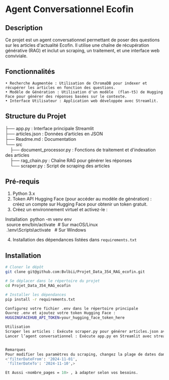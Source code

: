 

# Agent Conversationnel Ecofin

## Description
Ce projet est un agent conversationnel permettant de poser des questions sur les articles d'actualité Ecofin. Il utilise une chaîne de récupération générative (RAG) et inclut un scraping, un traitement, et une interface web conviviale.


## Fonctionnalités
    • Recherche Augmentée : Utilisation de ChromaDB pour indexer et récupérer les articles en fonction des questions. 
    • Modèle de Génération : Utilisation d'un modèle  (flan-t5) de Hugging Face pour générer des réponses basées sur le contexte. 
    • Interface Utilisateur : Application web développée avec Streamlit. 

## Structure du Projet
├── app.py : Interface principale Streamlit  
├── articles.json : Données d’articles en JSON  
├── Readme.md : Documentation  
└── src  
&nbsp;&nbsp;&nbsp;&nbsp;├── document_processor.py : Fonctions de traitement et d'indexation des articles  
&nbsp;&nbsp;&nbsp;&nbsp;├── rag_chain.py : Chaîne RAG pour générer les réponses  
&nbsp;&nbsp;&nbsp;&nbsp;└── scraper.py : Script de scraping des articles  

## Pré-requis
1. Python 3.x
2.  Token API Hugging Face (pour accéder au modèle de génération) : créez un compte sur Hugging Face pour obtenir un token gratuit.
3. Créez un environnement virtuel et activez-le :

Installation
 python -m venv env
 source env/bin/activate  # Sur macOS/Linux
 .\env\Scripts\activate   # Sur Windows

4. Installation des dépendances listées dans `requirements.txt`


## Installation
```bash
# Cloner le dépôt
git clone git@github.com:Bvlbii/Projet_Data_354_RAG_ecofin.git

# Se déplacer dans le répertoire du projet
cd Projet_Data_354_RAG_ecofin

# Installer les dépendances
pip install -r requirements.txt

Configurez votre fichier .env dans le répertoire principale
Ouvrez .env et ajoutez votre token Hugging Face :
HUGGINGFACEHUB_API_TOKEN=your_hugging_face_token_here

Utilisation
Scraper les articles : Exécute scraper.py pour générer articles.json avec python src/scraper.py
Lancer l’agent conversationnel : Exécute app.py en Streamlit avec streamlit run app.py.


Remarques
Pour modifier les paramètres du scraping, changez la plage de dates dans scraper.py.
<'filterDateFrom': '2024-11-01',
 'filterDateTo': '2024-11-10',>

Et Aussi <nombre_pages = 10> , à adapter selon vos besoins.

